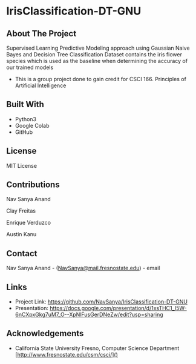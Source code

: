 # IrisClassification-DT-GNU
## About The Project
Supervised Learning
Predictive Modeling approach using Gaussian Naive Bayes and Decision Tree Classification
Dataset contains the iris flower species which is used as the baseline when determining the accuracy of our trained models


* This is a group project done to gain credit for CSCI 166. Principles of Artificial Intelligence

## Built With

* Python3[]()
* Google Colab[]()
* GitHub[]()

<!-- LICENSE -->
## License
MIT License

<!-- Contributions -->
## Contributions

Nav Sanya Anand

Clay Freitas

Enrique Verduzco

Austin Kanu

<!-- CONTACT -->
## Contact

<!-- #Your Name - [@twitter_handle](https://twitter.com/twitter_handle) - email -->
Nav Sanya Anand - (NavSanya@mail.fresnostate.edu) - email


## Links

* Project Link: https://github.com/NavSanya/IrisClassification-DT-GNU
* Presentation: https://docs.google.com/presentation/d/1xsTHC1_I5W-6nCXpxGkg7uM7_O--XpNlFusGerDNeZw/edit?usp=sharing 
<!-- ACKNOWLEDGEMENTS -->
## Acknowledgements

* California State University Fresno, Computer Science Department [http://www.fresnostate.edu/csm/csci/]()
